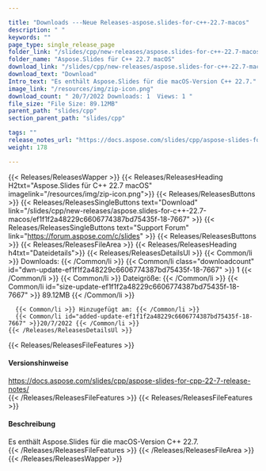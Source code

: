 ```yaml
---

title: "Downloads ---Neue Releases-aspose.slides-for-c++-22.7-macos"
description: " "
keywords: ""
page_type: single_release_page
folder_link: "/slides/cpp/new-releases/aspose.slides-for-c++-22.7-macos/"
folder_name: "Aspose.Slides für C++ 22.7 macOS"
download_link: "/slides/cpp/new-releases/aspose.slides-for-c++-22.7-macos/ef1f1f2a48229c6606774387bd75435f-18-7667"
download_text: "Download"
Intro_text: "Es enthält Aspose.Slides für die macOS-Version C++ 22.7."
image_link: "/resources/img/zip-icon.png"
download_count: " 20/7/2022 Downloads: 1  Views: 1 "
file_size: "File Size: 89.12MB"
parent_path: "slides/cpp"
section_parent_path: "slides/cpp"

tags: ""
release_notes_url: "https://docs.aspose.com/slides/cpp/aspose-slides-for-cpp-22-7-release-notes/"
weight: 178

---
```


{{< Releases/ReleasesWapper >}}
  {{< Releases/ReleasesHeading H2txt="Aspose.Slides für C++ 22.7 macOS" imagelink="/resources/img/zip-icon.png">}}
  {{< Releases/ReleasesButtons >}}
    {{< Releases/ReleasesSingleButtons text="Download" link="/slides/cpp/new-releases/aspose.slides-for-c++-22.7-macos/ef1f1f2a48229c6606774387bd75435f-18-7667" >}}
    {{< Releases/ReleasesSingleButtons text="Support Forum" link="https://forum.aspose.com/c/slides" >}}
  {{< Releases/ReleasesButtons >}}
  {{< Releases/ReleasesFileArea >}}
    {{< Releases/ReleasesHeading h4txt="Dateidetails">}}
    {{< Releases/ReleasesDetailsUl >}}
      {{< Common/li >}} Downloads: {{< /Common/li >}}
      {{< Common/li class="downloadcount" id="dwn-update-ef1f1f2a48229c6606774387bd75435f-18-7667" >}} 1 {{< /Common/li >}}
      {{< Common/li >}} Dateigröße: {{< /Common/li >}}
      {{< Common/li id="size-update-ef1f1f2a48229c6606774387bd75435f-18-7667" >}} 89.12MB {{< /Common/li >}}

      {{< Common/li >}} Hinzugefügt am: {{< /Common/li >}}
      {{< Common/li id="added-update-ef1f1f2a48229c6606774387bd75435f-18-7667" >}}20/7/2022 {{< /Common/li >}}
    {{< /Releases/ReleasesDetailsUl >}}

  {{< Releases/ReleasesFileFeatures >}}
      <h4>Versionshinweise</h4><div> <a href='https://docs.aspose.com/slides/cpp/aspose-slides-for-cpp-22-7-release-notes/'>https://docs.aspose.com/slides/cpp/aspose-slides-for-cpp-22-7-release-notes/</a></div>
  {{< /Releases/ReleasesFileFeatures >}}
  {{< Releases/ReleasesFileFeatures >}}
      <h4>Beschreibung</h4><div class="HTMLDescription"> Es enthält Aspose.Slides für die macOS-Version C++ 22.7.</div>
  {{< /Releases/ReleasesFileFeatures >}}
 {{< /Releases/ReleasesFileArea >}}
{{< /Releases/ReleasesWapper >}}



